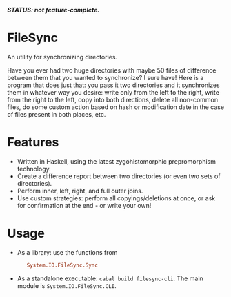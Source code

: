 ***STATUS: not feature-complete.***

# FileSync
An utility for synchronizing directories.

Have you ever had two huge directories with maybe 50 files of difference between them that you wanted to synchronize? I sure have! Here is a program that does just that: you pass it two directories and it synchronizes them in whatever way you desire: write only from the left to the right, write from the right to the left, copy into both directions, delete all non-common files, do some custom action based on hash or modification date in the case of files present in both places, etc.

Features
========

* Written in Haskell, using the latest zygohistomorphic prepromorphism technology.
* Create a difference report between two directories (or even two sets of directories).
* Perform inner, left, right, and full outer joins.
* Use custom strategies: perform all copyings/deletions at once, or ask for confirmation at the end - or write your own!

Usage
=====

* As a library: use the functions from
  ```haskell
     System.IO.FileSync.Sync
  ```
* As a standalone executable: `cabal build filesync-cli`.
  The main module is `System.IO.FileSync.CLI`.
